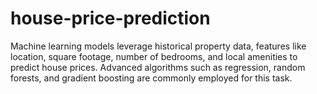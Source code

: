# house-price-prediction
Machine learning models leverage historical property data, features like location, square footage, number of bedrooms, and local amenities to predict house prices. Advanced algorithms such as regression, random forests, and gradient boosting are commonly employed for this task.
